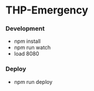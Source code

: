 # THP-Emergency

### Development
* npm install
* npm run watch
* load 8080

### Deploy
* npm run deploy
